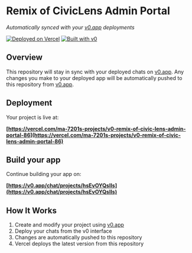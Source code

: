 # Remix of CivicLens Admin Portal

*Automatically synced with your [v0.app](https://v0.app) deployments*

[![Deployed on Vercel](https://img.shields.io/badge/Deployed%20on-Vercel-black?style=for-the-badge&logo=vercel)](https://vercel.com/ma-7201s-projects/v0-remix-of-civic-lens-admin-portal-86)
[![Built with v0](https://img.shields.io/badge/Built%20with-v0.app-black?style=for-the-badge)](https://v0.app/chat/projects/hsEvOYQsIIs)

## Overview

This repository will stay in sync with your deployed chats on [v0.app](https://v0.app).
Any changes you make to your deployed app will be automatically pushed to this repository from [v0.app](https://v0.app).

## Deployment

Your project is live at:

**[https://vercel.com/ma-7201s-projects/v0-remix-of-civic-lens-admin-portal-86](https://vercel.com/ma-7201s-projects/v0-remix-of-civic-lens-admin-portal-86)**

## Build your app

Continue building your app on:

**[https://v0.app/chat/projects/hsEvOYQsIIs](https://v0.app/chat/projects/hsEvOYQsIIs)**

## How It Works

1. Create and modify your project using [v0.app](https://v0.app)
2. Deploy your chats from the v0 interface
3. Changes are automatically pushed to this repository
4. Vercel deploys the latest version from this repository